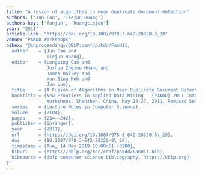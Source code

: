 ```yaml
---
title: "A fusion of algorithms in near duplicate document detection"
authors: ['Jun Fan', 'Tiejun Huang']
authors-key: ['fanjun', 'huangtiejun']
year: "2011"
article-link: "https://doi.org/10.1007/978-3-642-28320-8_20"
venue: "PAKDD Workshops"
bibex: "@inproceedings{DBLP:conf/pakdd/FanH11,
  author    = {Jun Fan and
               Tiejun Huang},
  editor    = {Longbing Cao and
               Joshua Zhexue Huang and
               James Bailey and
               Yun Sing Koh and
               Jun Luo},
  title     = {A Fusion of Algorithms in Near Duplicate Document Detection},
  booktitle = {New Frontiers in Applied Data Mining - {PAKDD} 2011 International
               Workshops, Shenzhen, China, May 24-27, 2011, Revised Selected Papers},
  series    = {Lecture Notes in Computer Science},
  volume    = {7104},
  pages     = {234--242},
  publisher = {Springer},
  year      = {2011},
  url       = {https://doi.org/10.1007/978-3-642-28320-8\_20},
  doi       = {10.1007/978-3-642-28320-8\_20},
  timestamp = {Tue, 14 May 2019 10:00:51 +0200},
  biburl    = {https://dblp.org/rec/conf/pakdd/FanH11.bib},
  bibsource = {dblp computer science bibliography, https://dblp.org}
}"
---
```

